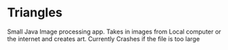 # Triangles
Small Java Image processing app. Takes in images from Local computer or the internet and creates art.
Currently Crashes if the file is too large

